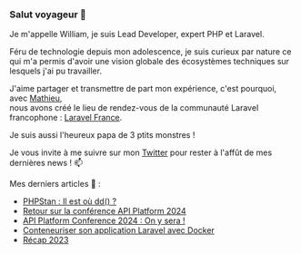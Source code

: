 ### Salut voyageur 👋

Je m'appelle William, je suis Lead Developer, expert PHP et Laravel.

Féru de technologie depuis mon adolescence, je suis curieux par nature ce qui m'a permis d'avoir une vision globale des écosystèmes techniques sur lesquels j'ai pu travailler.

J'aime partager et transmettre de part mon expérience, c'est pourquoi, avec [Mathieu](https://github.com/DeGraciaMathieu),  
nous avons créé le lieu de rendez-vous de la communauté Laravel francophone : [Laravel France](https://laravel-france.com/).

Je suis aussi l'heureux papa de 3 ptits monstres !  

Je vous invite à me suivre sur mon [Twitter](https://twitter.com/williamsuppo) pour rester à l'affût de mes dernières news ! 📫

Mes derniers articles 📰 :
+ [PHPStan : Il est où dd() ?](https://laravel-france.com/posts/phpstan-il-est-ou-dd)
+ [Retour sur la conférence API Platform 2024](https://laravel-france.com/posts/retour-sur-la-conference-api-platform-2024)
+ [API Platform Conference 2024 : On y sera !](https://laravel-france.com/posts/api-platform-conference-2024-on-y-sera)
+ [Conteneuriser son application Laravel avec Docker](https://laravel-france.com/posts/conteneuriser-son-application-laravel-avec-docker)
+ [Récap 2023](https://laravel-france.com/posts/recap-2023)
